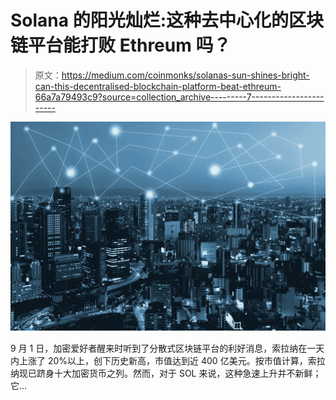 # Solana 的阳光灿烂:这种去中心化的区块链平台能打败 Ethreum 吗？

> 原文：<https://medium.com/coinmonks/solanas-sun-shines-bright-can-this-decentralised-blockchain-platform-beat-ethreum-66a7a79493c9?source=collection_archive---------7----------------------->

![](img/50c0b13fc2713799fa66a1b63c71145e.png)

9 月 1 日，加密爱好者醒来时听到了分散式区块链平台的利好消息，索拉纳在一天内上涨了 20%以上，创下历史新高，市值达到近 400 亿美元。按市值计算，索拉纳现已跻身十大加密货币之列。然而，对于 SOL 来说，这种急速上升并不新鲜；它…